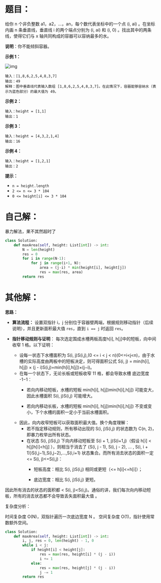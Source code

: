 # 题目：

给你 n 个非负整数 a1，a2，...，an，每个数代表坐标中的一个点 (i, ai) 。在坐标内画 n 条垂直线，垂直线 i 的两个端点分别为 (i, ai) 和 (i, 0) 。找出其中的两条线，使得它们与 x 轴共同构成的容器可以容纳最多的水。

**说明**：你不能倾斜容器。

**示例 1：**

![img](https://aliyun-lc-upload.oss-cn-hangzhou.aliyuncs.com/aliyun-lc-upload/uploads/2018/07/25/question_11.jpg)

```
输入：[1,8,6,2,5,4,8,3,7]
输出：49 
解释：图中垂直线代表输入数组 [1,8,6,2,5,4,8,3,7]。在此情况下，容器能够容纳水（表示为蓝色部分）的最大值为 49。
```

**示例 2：**

```
输入：height = [1,1]
输出：1
```

**示例 3：**

```
输入：height = [4,3,2,1,4]
输出：16
```

**示例 4：**

```
输入：height = [1,2,1]
输出：2
```

 

**提示：**

- `n = height.length`
- `2 <= n <= 3 * 104`
- `0 <= height[i] <= 3 * 104`





# 自己解：

暴力解法，果不其然超时了

```python
class Solution:
    def maxArea(self, height: List[int]) -> int:
        N = len(height)
        res = 0
        for i in range(N-1):
            for j in range(i+1, N):
                area = (j-i) * min(height[i], height[j])
                res = max(res, area)
        return res
```



# 其他解：

**思路：**

- **算法流程：** 设置双指针 i，j 分别位于容器壁两端，根据规则移动指针（后续说明），并且更新面积最大值 `res`，直到 `i == j` 时返回 `res`。

- **指针移动规则与证明**： 每次选定围成水槽两板高度h[i], h[j]中的短板，向中间收窄 1 格。以下证明：
  - 设每一状态下水槽面积为 S(i, j)S(i,j),(0 <= i < j < n)(0<=i<j<n)，由于水槽的实际高度由两板中的短板决定，则可得面积公式 S(i, j) = min(h[i], h[j]) × (j - i)S(i,j)=min(h[i],h[j])×(j−i)。
  - 在每一个状态下，无论长板或短板收窄 11 格，都会导致水槽 底边宽度 -1−1：
    - 若向内移动短板，水槽的短板 min(h[i], h[j])min(h[i],h[j]) 可能变大，因此水槽面积 S(i, j)S(i,j) 可能增大。
    
    - 若向内移动长板，水槽的短板 min(h[i], h[j])min(h[i],h[j]) 不变或变小，下个水槽的面积一定小于当前水槽面积。
  - 因此，向内收窄短板可以获取面积最大值。换个角度理解：
    - 若不指定移动规则，所有移动出现的 S(i, j)S(i,j) 的状态数为 C(n, 2)，即暴力枚举出所有状态。
    - 在状态 S(i, j)S(i,j) 下向内移动短板至 S(i + 1, j)S(i+1,j)（假设 h[i] < h[j]h[i]<h[j] ），则相当于消去了 {S(i, j - 1), S(i, j - 2), ... , S(i, i + 1)}S(i,j−1),S(i,j−2),...,S(i,i+1) 状态集合。而所有消去状态的面积一定 <= S(i, j)<=S(i,j)：
      - 短板高度：相比 S(i, j)S(i,j) 相同或更短（<= h[i]<=h[i]）；
      
      - 底边宽度：相比 S(i, j)S(i,j) 更短。

因此所有消去的状态的面积都 < S(i, j)<S(i,j)。通俗的讲，我们每次向内移动短板，所有的消去状态都不会导致丢失面积最大值 。

复杂度分析：	

时间复杂度 O(N)，双指针遍历一次底边宽度 N 。
空间复杂度 O(1)，指针使用常数额外空间。

```python
class Solution:
    def maxArea(self, height: List[int]) -> int:
        i, j, res = 0, len(height) - 1, 0
        while i < j:
            if height[i] < height[j]:
                res = max(res, height[i] * (j - i))
                i += 1
            else:
                res = max(res, height[j] * (j - i))
                j -= 1
        return res
```

